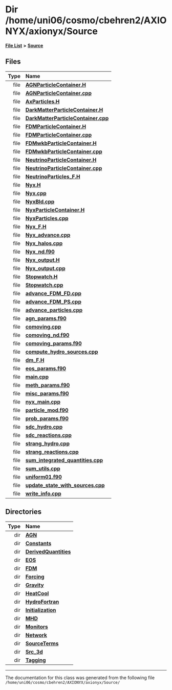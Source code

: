 
# Dir /home/uni06/cosmo/cbehren2/AXIONYX/axionyx/Source


[**File List**](files.md) **>** [**Source**](dir_74389ed8173ad57b461b9d623a1f3867.md)











## Files

| Type | Name |
| ---: | :--- |
| file | [**AGNParticleContainer.H**](AGNParticleContainer_8H.md) <br> |
| file | [**AGNParticleContainer.cpp**](AGNParticleContainer_8cpp.md) <br> |
| file | [**AxParticles.H**](AxParticles_8H.md) <br> |
| file | [**DarkMatterParticleContainer.H**](DarkMatterParticleContainer_8H.md) <br> |
| file | [**DarkMatterParticleContainer.cpp**](DarkMatterParticleContainer_8cpp.md) <br> |
| file | [**FDMParticleContainer.H**](FDMParticleContainer_8H.md) <br> |
| file | [**FDMParticleContainer.cpp**](FDMParticleContainer_8cpp.md) <br> |
| file | [**FDMwkbParticleContainer.H**](FDMwkbParticleContainer_8H.md) <br> |
| file | [**FDMwkbParticleContainer.cpp**](FDMwkbParticleContainer_8cpp.md) <br> |
| file | [**NeutrinoParticleContainer.H**](NeutrinoParticleContainer_8H.md) <br> |
| file | [**NeutrinoParticleContainer.cpp**](NeutrinoParticleContainer_8cpp.md) <br> |
| file | [**NeutrinoParticles\_F.H**](NeutrinoParticles__F_8H.md) <br> |
| file | [**Nyx.H**](Source_2Nyx_8H.md) <br> |
| file | [**Nyx.cpp**](Nyx_8cpp.md) <br> |
| file | [**NyxBld.cpp**](NyxBld_8cpp.md) <br> |
| file | [**NyxParticleContainer.H**](NyxParticleContainer_8H.md) <br> |
| file | [**NyxParticles.cpp**](NyxParticles_8cpp.md) <br> |
| file | [**Nyx\_F.H**](Nyx__F_8H.md) <br> |
| file | [**Nyx\_advance.cpp**](Nyx__advance_8cpp.md) <br> |
| file | [**Nyx\_halos.cpp**](Nyx__halos_8cpp.md) <br> |
| file | [**Nyx\_nd.f90**](Nyx__nd_8f90.md) <br> |
| file | [**Nyx\_output.H**](Nyx__output_8H.md) <br> |
| file | [**Nyx\_output.cpp**](Nyx__output_8cpp.md) <br> |
| file | [**Stopwatch.H**](Stopwatch_8H.md) <br> |
| file | [**Stopwatch.cpp**](Stopwatch_8cpp.md) <br> |
| file | [**advance\_FDM\_FD.cpp**](advance__FDM__FD_8cpp.md) <br> |
| file | [**advance\_FDM\_PS.cpp**](advance__FDM__PS_8cpp.md) <br> |
| file | [**advance\_particles.cpp**](advance__particles_8cpp.md) <br> |
| file | [**agn\_params.f90**](agn__params_8f90.md) <br> |
| file | [**comoving.cpp**](comoving_8cpp.md) <br> |
| file | [**comoving\_nd.f90**](comoving__nd_8f90.md) <br> |
| file | [**comoving\_params.f90**](comoving__params_8f90.md) <br> |
| file | [**compute\_hydro\_sources.cpp**](compute__hydro__sources_8cpp.md) <br> |
| file | [**dm\_F.H**](dm__F_8H.md) <br> |
| file | [**eos\_params.f90**](eos__params_8f90.md) <br> |
| file | [**main.cpp**](main_8cpp.md) <br> |
| file | [**meth\_params.f90**](meth__params_8f90.md) <br> |
| file | [**misc\_params.f90**](misc__params_8f90.md) <br> |
| file | [**nyx\_main.cpp**](nyx__main_8cpp.md) <br> |
| file | [**particle\_mod.f90**](particle__mod_8f90.md) <br> |
| file | [**prob\_params.f90**](prob__params_8f90.md) <br> |
| file | [**sdc\_hydro.cpp**](sdc__hydro_8cpp.md) <br> |
| file | [**sdc\_reactions.cpp**](sdc__reactions_8cpp.md) <br> |
| file | [**strang\_hydro.cpp**](strang__hydro_8cpp.md) <br> |
| file | [**strang\_reactions.cpp**](strang__reactions_8cpp.md) <br> |
| file | [**sum\_integrated\_quantities.cpp**](sum__integrated__quantities_8cpp.md) <br> |
| file | [**sum\_utils.cpp**](sum__utils_8cpp.md) <br> |
| file | [**uniform01.f90**](uniform01_8f90.md) <br> |
| file | [**update\_state\_with\_sources.cpp**](update__state__with__sources_8cpp.md) <br> |
| file | [**write\_info.cpp**](write__info_8cpp.md) <br> |

## Directories

| Type | Name |
| ---: | :--- |
| dir | [**AGN**](dir_ae7083928535d9dc761b73e4a2ad022f.md) <br> |
| dir | [**Constants**](dir_07f778f17d33213a19d33863e392ca9b.md) <br> |
| dir | [**DerivedQuantities**](dir_2c61180f16f9dfbd2bd571bcae5f2822.md) <br> |
| dir | [**EOS**](dir_2a6406f09975eea078703cc63b0e3416.md) <br> |
| dir | [**FDM**](dir_43b815edcf2a06ee60d8a45cc6c77fb8.md) <br> |
| dir | [**Forcing**](dir_45682215f16eaf57f766b3c547de68bc.md) <br> |
| dir | [**Gravity**](dir_fdbf5007869eac89a42b1cd44aeda050.md) <br> |
| dir | [**HeatCool**](dir_8c890215953ac09098af8cb94c8b9fc0.md) <br> |
| dir | [**HydroFortran**](dir_1fab266cd447ad3f3624320661f845f1.md) <br> |
| dir | [**Initialization**](dir_71a4420ed1f8982e7234eb6a0b7e6d5d.md) <br> |
| dir | [**MHD**](dir_a5db59ee0cc93a408ad0433ba32613c6.md) <br> |
| dir | [**Monitors**](dir_4fa83310393b8822261146acd1fffc8a.md) <br> |
| dir | [**Network**](dir_42bb2cb79beb2277fb25f45fdc565a0d.md) <br> |
| dir | [**SourceTerms**](dir_7c1c0d2e2a0285e12a54f57a60f809aa.md) <br> |
| dir | [**Src\_3d**](dir_723248e6e98dc7cb10ec13b7569a328c.md) <br> |
| dir | [**Tagging**](dir_c14a965952b26c2f69053cc66c8fb69f.md) <br> |

















------------------------------
The documentation for this class was generated from the following file `/home/uni06/cosmo/cbehren2/AXIONYX/axionyx/Source/`